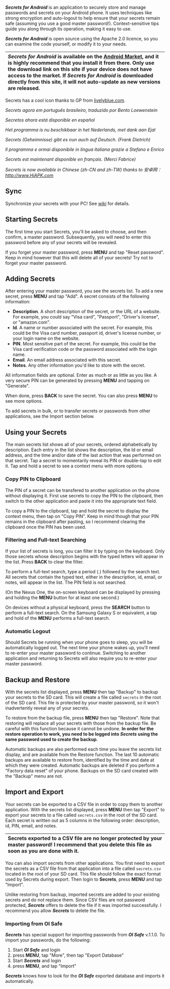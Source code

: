 _**Secrets for Android**_ is an application to securely store and manage passwords and secrets on your Android phone.  It uses techniques like strong encryption and auto-logout to help ensure that your secrets remain safe (assuming you use a good master password!).  Context-sensitive tips guide you along through its operation, making it easy to use.

_**Secrets for Android**_ is open source using the Apache 2.0 licence, so you can examine the code yourself, or modify it to your needs.

| _**Secrets for Android**_ is available on the [Android Market](https://market.android.com/details?id=net.tawacentral.roger.secrets), and it is highly recommend that you  install it from there.  Only use the download link on this site if your device does not have access to the market.  If _**Secrets for Android**_ is downloaded directly from this site, it will not auto-update as new versions are released. |
|:------------------------------------------------------------------------------------------------------------------------------------------------------------------------------------------------------------------------------------------------------------------------------------------------------------------------------------------------------------------------------------------------------------------------|

Secrets has a cool icon thanks to GP from [livelyblue.com](http://livelyblue.com).

_Secrets agora em português brasileiro, traduzido por Bento Loewenstein_

_Secretos ahora está disponible en español_

_Het programma is nu beschikbaar in het Nederlands, met dank aan Ejal_

_Secrets (Geheimnisse) gibt es nun auch auf Deutsch. (Frank Dietrich)_

_Il programma e ormai disponibile in lingua italiana grazie a Stefano e Enrico_

_Secrets est maintenant disponible en français. (Merci Fabrice)_

_Secrets is now available in Chinese (zh-CN and zh-TW) thanks to 安卓网：http://www.HiAPK.com_



## Sync ##
Synchronize your secrets with your PC!  See [wiki](https://github.com/rogerta/secrets-for-android/blob/wiki/PCSecrets.md) for details.

## Starting Secrets ##
The first time you start Secrets, you'll be asked to choose, and then confirm, a master password.  Subsequently, you will need to enter this password before any of your secrets will be revealed.

If you forget your master password, press **MENU** and tap "Reset password".  Keep in mind however that this will delete all of your secrets!  Try not to forget your master password.

## Adding Secrets ##
After entering your master password, you see the secrets list.  To add a new secret, press **MENU** and tap "Add".  A secret consists of the following information:

  * **Description**.  A short description of the secret, or the URL of a website.  For example, you could say "Visa card", "Passport", "Driver's license", or "amazon.com".
  * **Id**. A name or number associated with the secret.  For example, this could be the Visa card number, passport id, driver's license number, or your login name on the website.
  * **PIN**. Most sensitive part of the secret.  For example, this could be the Visa card verification code or the password associated with the login name.
  * **Email**. An email address associated with this secret.
  * **Notes**. Any other information you'd like to store with the secret.

All information fields are optional.  Enter as much or as little as you like.  A very secure PIN can be generated by pressing **MENU** and tapping on "Generate".

When done, press **BACK** to save the secret.  You can also press **MENU** to see more options.

To add secrets in bulk, or to transfer secrets or passwords from other applications, see the Import section below.

## Using your Secrets ##
The main secrets list shows all of your secrets, ordered alphabetically by description.  Each entry in the list shows the description, the Id or email address, and the time and/or date of the last action that was performed on that secret.  Tap a secret to momentarily reveal its PIN or double-tap to edit it.  Tap and hold a secret to see a context menu with more options.

### Copy PIN to Clipboard ###
The PIN of a secret can be transfered to another application on the phone without displaying it.  First use secrets to copy the PIN to the clipboard, then switch to the other application and paste it into the appropriate text field.

To copy a PIN to the clipboard, tap and hold the secret to display the context menu, then tap on "Copy PIN".  Keep in mind though that your PIN remains in the clipboard after pasting, so I recommend clearing the clipboard once the PIN has been used.

### Filtering and Full-text Searching ###
If your list of secrets is long, you can filter it by typing on the keyboard.  Only those secrets whose description begins with the typed letters will appear in the list.  Press **BACK** to clear the filter.

To perform a full-text search, type a period (.) followed by the search text.  All secrets that contain the typed text, either in the description, id, email, or notes, will appear in the list.  The PIN field is not searched.

(On the Nexus One, the on-screen keyboard can be displayed by pressing and holding the **MENU** button for at least one second.)

On devices without a physical keyboard, press the **SEARCH** button to perform a full-text search.  On the Samsung Galaxy S or equivalent, a tap and hold of the **MENU** performs a full-text search.

### Automatic Logout ###
Should Secrets be running when your phone goes to sleep, you will be automatically logged out.  The next time your phone wakes up, you'll need to re-enter your master password to continue.  Switching to another application and returning to Secrets will also require you to re-enter your master password.

## Backup and Restore ##
With the secrets list displayed, press **MENU** then tap "Backup" to backup your secrets to the SD card.  This will create a file called `secrets` in the root of the SD card.  This file is protected by your master password, so it won't inadvertently reveal any of your secrets.

To restore from the backup file, press **MENU** then tap "Restore".  Note that restoring will replace all your secrets with those from the backup file.  Be careful with this function because it cannot be undone.  **In order for the restore operation to work, you need to be logged into _Secrets_ using the same password used to create the backup**.

Automatic backups are also performed each time you leave the secrets list display, and are available from the Restore function.  The last 10 automatic backups are available to restore from, identified by the time and date at which they were created.  Automatic backups are deleted if you perform a "Factory data reset" of your phone.  Backups on the SD card created with the "Backup" menu are not.

## Import and Export ##
Your secrets can be exported to a CSV file in order to copy them to another application.  With the secrets list displayed, press **MENU** then tap "Export" to export your secrets to a file called `secrets.csv` in the root of the SD card.  Each secret is written out as 5 columns in the following order: description, id, PIN, email, and notes.

| **Secrets exported to a CSV file are no longer protected by your master password! I recommend that you delete this file as soon as you are done with it.** |
|:-----------------------------------------------------------------------------------------------------------------------------------------------------------|

You can also import secrets from other applications.  You first need to export the secrets as a CSV file from that application into a file called `secrets.csv` located in the root of your SD card.  This file should follow the exact format used by Secrets during export.  Then login to **Secrets**, press **MENU** and tap "Import".

Unlike restoring from backup, imported secrets are added to your existing secrets and do not replace them.  Since CSV files are not password protected, _**Secrets**_ offers to delete the file if it was imported successfully.  I recommend you allow _**Secrets**_ to delete the file.

### Importing from OI Safe ###
_**Secrets**_ has special support for importing passwords from _**OI Safe**_ v.1.1.0.  To import your passwords, do the following:

  1. Start _**OI Safe**_ and login
  1. press **MENU**, tap "More", then tap "Export Database"
  1. Start _**Secrets**_ and login
  1. press **MENU**, and tap "Import"

_**Secrets**_ knows how to look for the _**OI Safe**_ exported database and imports it automatically.
